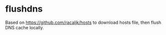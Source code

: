# flushdns
Based on https://github.com/racaljk/hosts to download hosts file, then flush DNS cache locally.
